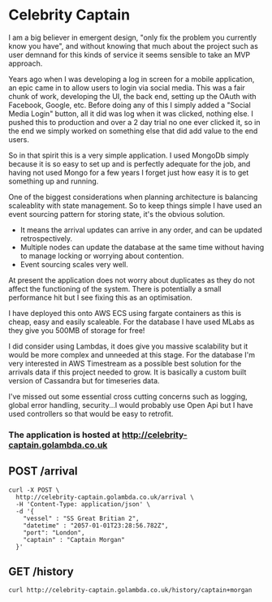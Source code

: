 # Celebrity Captain

I am a big believer in emergent design, "only fix the problem you currently know you have", and without knowing that much about the project such as user demnand for this kinds of service it seems sensible to take an MVP approach.

Years ago when I was developing a log in screen for a mobile application, an epic came in to allow users to login via social media. This was a fair chunk of work, developing the UI, the back end, setting up the OAuth with Facebook, Google, etc. Before doing any of this I simply added a "Social Media Login" button, all it did was log when it was clicked, nothing else. I pushed this to production and over a 2 day trial no one ever clicked it, so in the end we simply worked on something else that did add value to the end users.

So in that spirit this is a very simple application. I used MongoDb simply because it is so easy to set up and is perfectly adequate for the job, and having not used Mongo for a few years I forget just how easy it is to get something up and running.

One of the biggest considerations when planning architecture is balancing scaleablity with state management. So to keep things simple I have used an event sourcing pattern for storing state, it's the obvious solution.

- It means the arrival updates can arrive in any order, and can be updated retrospectively.
- Multiple nodes can update the database at the same time without having to manage locking or worrying about contention.
- Event sourcing scales very well.

At present the application does not worry about duplicates as they do not affect the functioning of the system. There is potentially a small performance hit but I see fixing this as an optimisation.

I have deployed this onto AWS ECS using fargate containers as this is cheap, easy and easily scaleable. For the database I have used MLabs as they give you 500MB of storage for free!

I did consider using Lambdas, it does give you massive scalability but it would be more complex and unneeded at this stage. For the database I'm very interested in AWS Timestream as a possible best solution for the arrivals data if this project needed to grow. It is basically a custom built version of Cassandra but for timeseries data.

I've missed out some essential cross cutting concerns such as logging, global error handling, security...I would probably use Open Api but I have used controllers so that would be easy to retrofit.


### The application is hosted at http://celebrity-captain.golambda.co.uk

## POST /arrival

```
curl -X POST \
  http://celebrity-captain.golambda.co.uk/arrival \
  -H 'Content-Type: application/json' \
  -d '{
	"vessel" : "SS Great Britian 2",
	"datetime" : "2057-01-01T23:28:56.782Z",
	"port": "London",
	"captain" : "Captain Morgan"
  }'  
```

## GET /history

```
curl http://celebrity-captain.golambda.co.uk/history/captain+morgan
```
